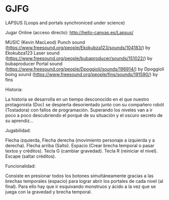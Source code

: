 


GJFG
====
LAPSUS (Loops and portals synchroniced under science)

Jugar Online (acceso directo):
http://hello-canvas.es/Lapsus/

MUSIC (Kevin MacLeod)
Punch sound (https://www.freesound.org/people/Ekokubza123/sounds/104183/) by Ekokubza123
Laser sound (https://www.freesound.org/people/bubaproducer/sounds/151022/) by bubaproducer
Portal sound (https://www.freesound.org/people/Dpoggioli/sounds/196914/) by Dpoggioli
boing sound (https://www.freesound.org/people/fins/sounds/191590/) by fins

Historia:

La historia se desarrolla en un tiempo desconocido en el que nuestro protagonista (Doc) 
se despierta desorientado junto con su compañero robót (Tostadora) con fallos de programación.
Superando los niveles van a ir poco a poco descubriendo el porqué de su situación y el oscuro secreto
de su aprendiz...


Jugabilidad:

Flecha izquierda, Flecha derecha (movimiento personaje a izquierda y a derecha).
Flecha arriba (Salto).
Espacio (Crear brecha temporal o pasar textos y créditos).
Tecla G (cambiar gravedad).
Tecla R (reiniciar el nivel).
Escape (saltar créditos).

Funcionalidad:

Consiste en presionar todos los botones simultáneamente gracias a las brechas temporales (espacio)
para lograr abrir los portales de cada nivel (al final).
Para ello hay que ir esquivando monstruos y ácido a la vez que se juega con la gravedad y brecha temporal.


